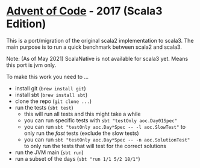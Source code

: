 # [Advent of Code](https://adventofcode.com) - 2017 (Scala3 Edition)

This is a port/migration of the original scala2 implementation to scala3. The main purpose is to run a quick benchmark between scala2 and scala3.

Note: (As of May 2021) ScalaNative is not available for scala3 yet. Means this port is jvm only.

To make this work you need to ...

* install git (`brew install git`)
* install sbt (`brew install sbt`)
* clone the repo (`git clone ...`)
* run the tests (`sbt test`)
  * this will run all tests and this might take a while
  * you can run specific tests with `sbt "testOnly aoc.Day01Spec"`
  * you can run `sbt "testOnly aoc.Day*Spec -- -l aoc.SlowTest"` to only run the *fast* tests (exclude the slow tests)
  * you can run `sbt "testOnly aoc.Day*Spec -- -n aoc.SolutionTest"` to only run the tests that will test for the correct solutions
* run the JVM main (`sbt run`)
* run a subset of the days (`sbt "run 1/1 5/2 18/1"`)
